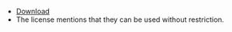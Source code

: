 * [Download](http://www.premiumpixels.com/freebies/41-social-media-icons-png/)
* The license mentions that they can be used without restriction.
